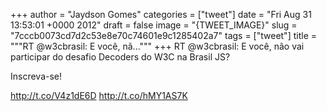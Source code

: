 
+++
author = "Jaydson Gomes"
categories = ["tweet"]
date = "Fri Aug 31 13:53:01 +0000 2012"
draft = false
image = "{TWEET_IMAGE}"
slug = "7cccb0073cd7d2c53e8e70c74601e9c1285402a7"
tags = ["tweet"]
title = """RT @w3cbrasil: E você, nã..."""
+++
RT @w3cbrasil: E você, não vai participar do desafio Decoders do W3C na Brasil JS?

Inscreva-se!

http://t.co/V4z1dE6D http://t.co/hMY1AS7K

